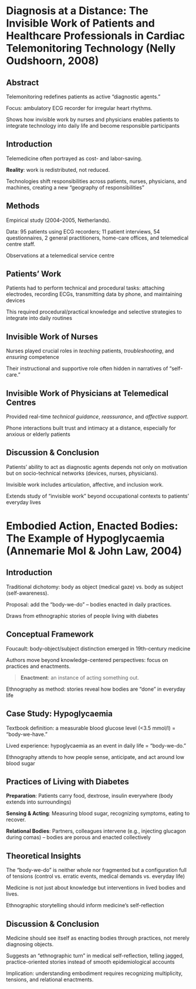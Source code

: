 # Diagnosis at a Distance: The Invisible Work of Patients and Healthcare Professionals in Cardiac Telemonitoring Technology (Nelly Oudshoorn, 2008)

## Abstract

Telemonitoring redefines patients as active “diagnostic agents.”

Focus: ambulatory ECG recorder for irregular heart rhythms.

Shows how invisible work by nurses and physicians enables patients to integrate technology into daily life and become responsible participants

## Introduction

Telemedicine often portrayed as cost- and labor-saving.

**Reality**: work is redistributed, not reduced.

Technologies shift responsibilities across patients, nurses, physicians, and machines, creating a new “geography of responsibilities”

## Methods

Empirical study (2004–2005, Netherlands).

Data: 95 patients using ECG recorders; 11 patient interviews, 54 questionnaires, 2 general practitioners, home-care offices, and telemedical centre staff.

Observations at a telemedical service centre

## Patients’ Work
Patients had to perform technical and procedural tasks: attaching electrodes, recording ECGs, transmitting data by phone, and maintaining devices

This required procedural/practical knowledge and selective strategies to integrate into daily routines

## Invisible Work of Nurses
Nurses played crucial roles in *teaching* patients, *troubleshooting*, and *ensuring* competence

Their instructional and supportive role often hidden in narratives of “self-care.”

## Invisible Work of Physicians at Telemedical Centres
Provided real-time *technical guidance*, *reassurance*, and *affective support*.

Phone interactions built trust and intimacy at a distance, especially for anxious or elderly patients

## Discussion & Conclusion
Patients’ ability to act as diagnostic agents depends not only on motivation but on socio-technical networks (devices, nurses, physicians).

Invisible work includes articulation, affective, and inclusion work.

Extends study of “invisible work” beyond occupational contexts to patients’ everyday lives

# Embodied Action, Enacted Bodies: The Example of Hypoglycaemia (Annemarie Mol & John Law, 2004)

## Introduction
Traditional dichotomy: body as object (medical gaze) vs. body as subject (self-awareness).

Proposal: add the “body-we-do” – bodies enacted in daily practices.

Draws from ethnographic stories of people living with diabetes

## Conceptual Framework
Foucault: body-object/subject distinction emerged in 19th-century medicine

Authors move beyond knowledge-centered perspectives: focus on practices and enactments.

> **Enactment**: an instance of acting something out.

Ethnography as method: stories reveal how bodies are “done” in everyday life

## Case Study: Hypoglycaemia
Textbook definition: a measurable blood glucose level (<3.5 mmol/l) = “body-we-have.”

Lived experience: hypoglycaemia as an event in daily life = “body-we-do.”

Ethnography attends to how people sense, anticipate, and act around low blood sugar

## Practices of Living with Diabetes
**Preparation**: Patients carry food, dextrose, insulin everywhere (body extends into surroundings)

**Sensing & Acting**: Measuring blood sugar, recognizing symptoms, eating to recover.

**Relational Bodies**: Partners, colleagues intervene (e.g., injecting glucagon during comas) – bodies are porous and enacted collectively

## Theoretical Insights
The “body-we-do” is neither whole nor fragmented but a configuration full of tensions (control vs. erratic events, medical demands vs. everyday life)

Medicine is not just about knowledge but interventions in lived bodies and lives.

Ethnographic storytelling should inform medicine’s self-reflection

## Discussion & Conclusion
Medicine should see itself as enacting bodies through practices, not merely diagnosing objects.

Suggests an “ethnographic turn” in medical self-reflection, telling jagged, practice-oriented stories instead of smooth epidemiological accounts

Implication: understanding embodiment requires recognizing multiplicity, tensions, and relational enactments.